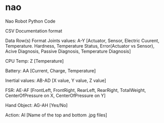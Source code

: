 # nao
Nao Robot Python Code




CSV Documentation format

  Data             Row(s)     Format
  Joints values:    A-Y       [Actuator, Sensor, Electric Cuurent, Temperature. Hardness, Temperature Status, Error(Actuator vs Sensor), Acive Diagnosis, Passive Diagnosis, Temperature Diagnosis]
  
  CPU Temp:         Z         [Temperature]
  
  Battery:          AA        [Current, Charge, Temperature]
  
  Inertial values:  AB-AD     [X value, Y value, Z value]
  
  FSR:              AE-AF     [FrontLeft, FrontRight, RearLeft, RearRight, TotalWeight, CenterOfPressure on X, CenterOfPressure on Y]
  
  Hand Object:      AG-AH     [Yes/No]
  
  Action:           AI        [Name of the top and bottom .jpg files]
